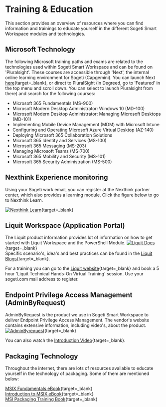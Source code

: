 # Training & Education

This section provides an overview of resources where you can find information and trainings to educate yourself in the different Sogeti Smart Workspace modules and technologies.

## Microsoft Technology

The following Microsoft training paths and exams are related to the technologies used within Sogeti Smart Workspace and can be found on 'Pluralsight'. These courses are accessible through 'Next', the internal online learning environment for Sogeti (Capgemini). You can launch Next [here](http://degreed.com/?orgsso=capgemini){target=_blank}, or direct to PluralSight (in Degreed, go to 'Featured' in the top menu and scroll down. You can select to launch Pluralsight from there) and search for the following courses:

* Microsoft 365 Fundamentals (MS-900)
* Microsoft Modern Desktop Administrator: Windows 10 (MD-100)
* Microsoft Modern Desktop Administrator: Managing Microsoft Desktops (MD-101)
* Implementing Mobile Device Management (MDM) with Microsoft Intune
* Configuring and Operating Microsoft Azure Virtual Desktop (AZ-140)
* Deploying Microsoft 365 Collaboration Solutions
* Microsoft 365 Identity and Services (MS-100)
* Microsoft 365 Messaging (MS-203)
* Managing Microsoft Teams (MS-700)
* Microsoft 365 Mobility and Security (MS-101)
* Microsoft 365 Security Administration (MS-500)

## Nexthink Experience monitoring

Using your Sogeti work email, you can register at the Nexthink partner center, which also provides a learning module. Click the figure below to go to Nexthink Learn.

[![Nexthink Learn](/assets/img/nexthinklearn.png)](https://learn.nexthink.com/){target=_blank}

## Liquit Workspace (Application Portal)

The Liquit product information provides lot of information on how to get started with Liquit Workspace and the PowerShell Module.
[![Liquit Docs](/assets/img/liquitdoc.png)](https://docs.liquit.com/){target=_blank}  
Specific scenario's, idea's and best practices can be found in the [Liquit Blogs](https://www.liquit.com/insights/?type=blog){target=_blank}.

For a training you can go to the [Liquit website](https://liquit.com/about/events){target=_blank} and book a 5 hour 'Liquit Technical Hands-On Virtual Training' session. Use your sogeti.com mail address to register.

## Endpoint Privilege Access Management (AdminByRequest)

AdminByRequest is the product we use in Sogeti Smart Workspace to deliver Endpoint Privilege Access Management. The vendor's website contains extensive information, including video's, about the product.
[![AdminByrequest](/assets/img/abr.png)](https://www.adminbyrequest.com/run-as-administrator){target=_blank}

You can also watch the [Introduction Video](https://youtu.be/0WLokwRS6uo){target=_blank}.

## Packaging Technology

Throughout the internet, there are lots of resources available to educate yourself in the technology of packaging. Some of them are mentioned below:

[MSIX Fundamentals eBook](https://www.advancedinstaller.com/hub/msix-packaging/introduction-modern-applications.html){target=_blank}  
[Introduction to MSIX eBook](https://www.syncfusion.com/succinctly-free-ebooks/msix-succinctly/introduction-to-msix){target=_blank}  
[MSI Packaging Training Book](/assets/doc/Training/MSI-Packaging-Book.pdf){target=_blank}
